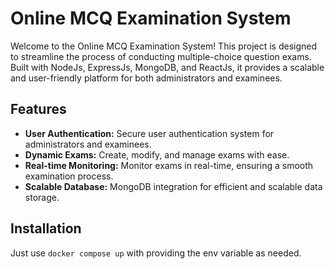 # Online MCQ Examination System

Welcome to the Online MCQ Examination System! This project is designed to streamline the process of conducting multiple-choice question exams. Built with NodeJs, ExpressJs, MongoDB, and ReactJs, it provides a scalable and user-friendly platform for both administrators and examinees.

## Features

- **User Authentication:** Secure user authentication system for administrators and examinees.
- **Dynamic Exams:** Create, modify, and manage exams with ease.
- **Real-time Monitoring:** Monitor exams in real-time, ensuring a smooth examination process.
- **Scalable Database:** MongoDB integration for efficient and scalable data storage.

## Installation

Just use `docker compose up` with providing the env variable as needed.
